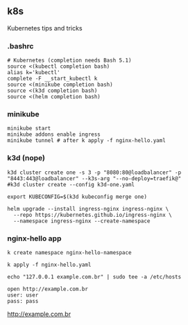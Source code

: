 ## k8s

Kubernetes tips and tricks

### .bashrc

```
# Kubernetes (completion needs Bash 5.1)
source <(kubectl completion bash)
alias k='kubectl'
complete -F __start_kubectl k
source <(minikube completion bash)
source <(k3d completion bash)
source <(helm completion bash)
```

### minikube

```
minikube start
minikube addons enable ingress
minikube tunnel # after k apply -f nginx-hello.yaml
```

### k3d (nope)

```
k3d cluster create one -s 3 -p "8080:80@loadbalancer" -p "8443:443@loadbalancer" --k3s-arg "--no-deploy=traefik@"
#k3d cluster create --config k3d-one.yaml

export KUBECONFIG=$(k3d kubeconfig merge one)

helm upgrade --install ingress-nginx ingress-nginx \
  --repo https://kubernetes.github.io/ingress-nginx \
  --namespace ingress-nginx --create-namespace
```

### nginx-hello app

```
k create namespace nginx-hello-namespace

k apply -f nginx-hello.yaml

echo "127.0.0.1 example.com.br" | sudo tee -a /etc/hosts

open http://example.com.br
user: user
pass: pass
```

http://example.com.br
